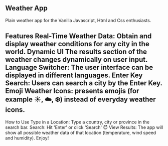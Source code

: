 ## Weather App
Plain weather app for the Vanilla Javascript, Html and Css enthusiasts.

Features
Real-Time Weather Data: Obtain and display weather conditions for any city in the world.
Dynamic UI The results section of the weather changes dynamically on user input.
Language Switcher: The user interface can be displayed in different languages.
Enter Key Search: Users can search a city by the Enter Key.
Emoji Weather Icons: presents emojis (for example ☀️, ☁️, ❄️) instead of everyday weather icons.
---
How to Use
Type in a Location: Type a country, city or province in the search bar.
Search: Hit 'Enter' or click 'Search' 😈
View Results: The app will show all possible weather data of that location (temperature, wind speed and humidity).
Enjoy!
